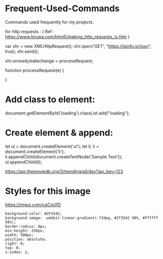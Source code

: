 # Frequent-Used-Commands
Commands used frequently for my projects.

for http requests :
( Ref : https://www.kirupa.com/html5/making_http_requests_js.htm )

var xhr = new XMLHttpRequest();
xhr.open('GET', "https://ipinfo.io/json", true);
xhr.send();
 
xhr.onreadystatechange = processRequest;
 
function processRequest(e) {
 
}


# Add class to element:

document.getElementById('loading').classList.add("loading");

# Create element & append:

let ul = document.createElement('ul');
let li;
li = document.createElement('li');
li.appendChild(document.createTextNode('Sample Text'));
ul.appendChild(li);



https://api.themoviedb.org/3/trending/all/day?api_key=123

# Styles for this image

https://imgur.com/caCqUfD

    background-color: #2F3542;
    background-image: -webkit-linear-gradient(-72deg, #2f3542 50%, #ffffff 50%);
    border-radius: 8px;
    min-height: 250px;
    width: 500px;
    position: absolute;
    right: 0;
    top: 0;
    z-index: 1;
    
